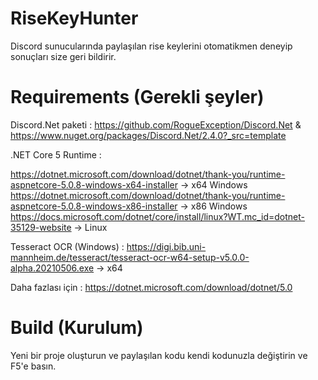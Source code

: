# RiseKeyHunter

Discord sunucularında paylaşılan rise keylerini otomatikmen deneyip sonuçları size geri bildirir.

# Requirements (Gerekli şeyler)

Discord.Net paketi : https://github.com/RogueException/Discord.Net & https://www.nuget.org/packages/Discord.Net/2.4.0?_src=template

.NET Core 5 Runtime :

https://dotnet.microsoft.com/download/dotnet/thank-you/runtime-aspnetcore-5.0.8-windows-x64-installer -> x64 Windows
https://dotnet.microsoft.com/download/dotnet/thank-you/runtime-aspnetcore-5.0.8-windows-x86-installer -> x86 Windows
https://docs.microsoft.com/dotnet/core/install/linux?WT.mc_id=dotnet-35129-website -> Linux

Tesseract OCR (Windows) :
https://digi.bib.uni-mannheim.de/tesseract/tesseract-ocr-w64-setup-v5.0.0-alpha.20210506.exe -> x64

Daha fazlası için : https://dotnet.microsoft.com/download/dotnet/5.0

# Build (Kurulum)

Yeni bir proje oluşturun ve paylaşılan kodu kendi kodunuzla değiştirin ve F5'e basın.

